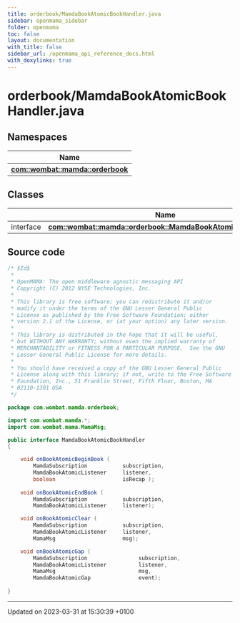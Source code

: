```yaml
---
title: orderbook/MamdaBookAtomicBookHandler.java
sidebar: openmama_sidebar
folder: openmama
toc: false
layout: documentation
with_title: false
sidebar_url: /openmama_api_reference_docs.html
with_doxylinks: true
---
```


# orderbook/MamdaBookAtomicBookHandler.java



## Namespaces

| Name           |
| -------------- |
| **[com::wombat::mamda::orderbook](namespacecom_1_1wombat_1_1mamda_1_1orderbook.html)**  |

## Classes

|                | Name           |
| -------------- | -------------- |
| interface | **[com::wombat::mamda::orderbook::MamdaBookAtomicBookHandler](interfacecom_1_1wombat_1_1mamda_1_1orderbook_1_1MamdaBookAtomicBookHandler.html)**  |




## Source code

```java
/* $Id$
 *
 * OpenMAMA: The open middleware agnostic messaging API
 * Copyright (C) 2012 NYSE Technologies, Inc.
 *
 * This library is free software; you can redistribute it and/or
 * modify it under the terms of the GNU Lesser General Public
 * License as published by the Free Software Foundation; either
 * version 2.1 of the License, or (at your option) any later version.
 *
 * This library is distributed in the hope that it will be useful,
 * but WITHOUT ANY WARRANTY; without even the implied warranty of
 * MERCHANTABILITY or FITNESS FOR A PARTICULAR PURPOSE.  See the GNU
 * Lesser General Public License for more details.
 *
 * You should have received a copy of the GNU Lesser General Public
 * License along with this library; if not, write to the Free Software
 * Foundation, Inc., 51 Franklin Street, Fifth Floor, Boston, MA
 * 02110-1301 USA
 */

package com.wombat.mamda.orderbook;

import com.wombat.mamda.*;
import com.wombat.mama.MamaMsg;

public interface MamdaBookAtomicBookHandler
{

    void onBookAtomicBeginBook (
        MamdaSubscription           subscription,
        MamdaBookAtomicListener     listener,
        boolean                     isRecap );
    
    void onBookAtomicEndBook (
        MamdaSubscription           subscription,
        MamdaBookAtomicListener     listener);

    void onBookAtomicClear (
        MamdaSubscription           subscription,
        MamdaBookAtomicListener     listener,
        MamaMsg                     msg);

    void onBookAtomicGap (
        MamdaSubscription                subscription,
        MamdaBookAtomicListener          listener,
        MamaMsg                          msg,
        MamdaBookAtomicGap               event);
        
}
```


-------------------------------

Updated on 2023-03-31 at 15:30:39 +0100
